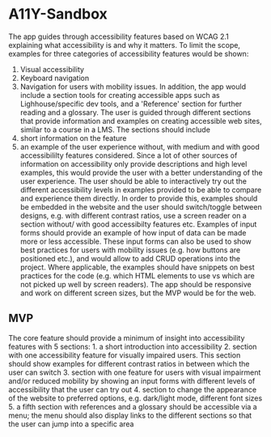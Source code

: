 # A11Y-Sandbox

The app guides through accessibility features based on WCAG 2.1 explaining what accessibility is and why it matters. To limit the scope, examples for three categories of accessibility features would be shown:
1. Visual accessibility
2. Keyboard navigation
3. Navigation for users with mobility issues.
In addition, the app would include a section tools for creating accessible apps such as Lighhouse/specific dev tools, and a 'Reference' section for further reading and a glossary.
The user is guided through different sections that provide information and examples on creating accessible web sites, similar to a course in a LMS. The sections should include
1. short information on the feature
2. an example of the user experience without, with medium and with good accessibililty features considered. Since a lot of other sources of information on accessibility only provide descriptions and high level examples, this would provide the user with a better understanding of the user experience. The user should be able to interactively try out the different accessibility levels in examples provided to be able to compare and experience them directly. In order to provide this, examples should be embedded in the website and the user should switch/toggle between designs, e.g. with different contrast ratios, use a screen reader on a section without/ with good accessibilty features etc. Examples of input forms should provide an example of how input of data can be made more or less accessible. These input forms can also be used to show best practices for users with mobility issues (e.g. how buttons are positioned etc.), and would allow to add CRUD operations into the project. Where applicable, the examples should have snippets on best practices for the code (e.g. which HTML elements to use vs which are not picked up well by screen readers). The app should be responsive and work on different screen sizes, but the MVP would be for the web.


## MVP
The core feature should provide a minimum of insight into accessibility features with 5 sections: 1. a short introduction into accessibility 2. section with one accessibility feature for visually impaired users. This section should show examples for different contrast ratios in between which the user can switch 3. section with one feature for users with visual impairment and/or reduced mobility by showing an input forms with different levels of accessibility that the user can try out 4. section to change the appearance of the website to preferred options, e.g. dark/light mode, different font sizes 5. a fifth section with references and a glossary should be accessible via a menu; the menu should also display links to the different sections so that the user can jump into a specific area
